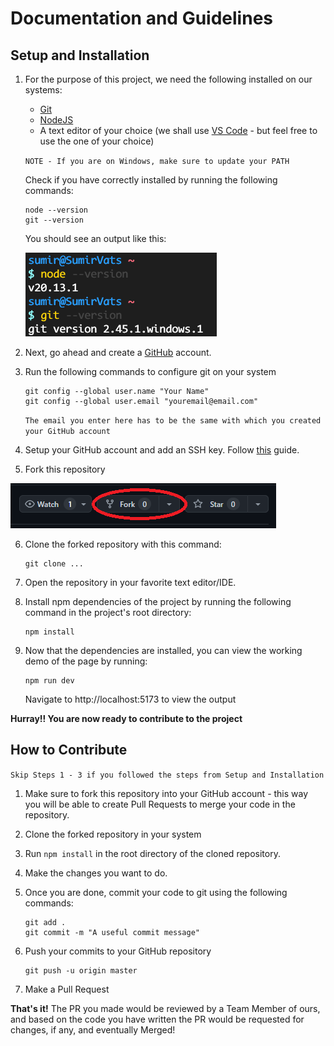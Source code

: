 # Documentation and Guidelines

## Setup and Installation

1. For the purpose of this project, we need the following installed on our systems:

   - [Git](https://git-scm.com/downloads)
   - [NodeJS](https://nodejs.org/en)
   - A text editor of your choice (we shall use [VS Code](https://code.visualstudio.com/) - but feel free to use the one of your choice)

   `NOTE - If you are on Windows, make sure to update your PATH`

   Check if you have correctly installed by running the following commands:

   ```
   node --version
   git --version
   ```

   You should see an output like this:

   <img src="images/versions.png" />

2. Next, go ahead and create a [GitHub](https://github.com/) account.

3. Run the following commands to configure git on your system

   ```
   git config --global user.name "Your Name"
   git config --global user.email "youremail@email.com"
   ```

   `The email you enter here has to be the same with which you created your GitHub account`

4. Setup your GitHub account and add an SSH key. Follow [this](https://docs.github.com/en/authentication/connecting-to-github-with-ssh/adding-a-new-ssh-key-to-your-github-account) guide.

5. Fork this repository

<img src="images/fork.png" />

6. Clone the forked repository with this command:

   ```
   git clone ...
   ```

   <!-- TODO: Add clone command -->

7. Open the repository in your favorite text editor/IDE.

8. Install npm dependencies of the project by running the following command in the project's root directory:

   ```
   npm install
   ```

9. Now that the dependencies are installed, you can view the working demo of the page by running:
   ```
   npm run dev
   ```
   Navigate to http://localhost:5173 to view the output

**Hurray!! You are now ready to contribute to the project**

## How to Contribute

`Skip Steps 1 - 3 if you followed the steps from Setup and Installation`

1. Make sure to fork this repository into your GitHub account - this way you will be able to create Pull Requests to merge your code in the repository.

2. Clone the forked repository in your system

3. Run `npm install` in the root directory of the cloned repository.

4. Make the changes you want to do.

5. Once you are done, commit your code to git using the following commands:

   ```
   git add .
   git commit -m "A useful commit message"
   ```

6. Push your commits to your GitHub repository

   ```
   git push -u origin master
   ```

7. Make a Pull Request

**That's it!** The PR you made would be reviewed by a Team Member of ours, and based on the code you have written the PR would be requested for changes, if any, and eventually Merged!
